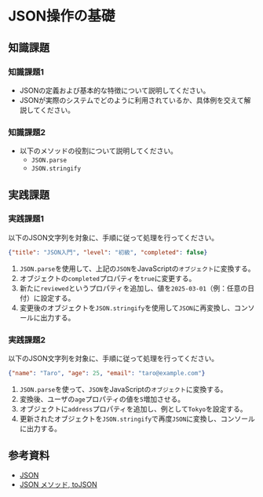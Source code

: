 # JSON操作の基礎

## 知識課題

### 知識課題1

- JSONの定義および基本的な特徴について説明してください。
- JSONが実際のシステムでどのように利用されているか、具体例を交えて解説してください。

### 知識課題2

- 以下のメソッドの役割について説明してください。
  - `JSON.parse`
  - `JSON.stringify`

## 実践課題

### 実践課題1

以下のJSON文字列を対象に、手順に従って処理を行ってください。

``` json
{"title": "JSON入門", "level": "初級", "completed": false}
```

1. `JSON.parse`を使用して、上記の`JSON`をJavaScriptの`オブジェクト`に変換する。
1. オブジェクトの`completed`プロパティを`true`に変更する。
1. 新たに`reviewed`というプロパティを追加し、値を`2025-03-01`（例：任意の日付）に設定する。
1. 変更後のオブジェクトを`JSON.stringify`を使用して`JSON`に再変換し、コンソールに出力する。

### 実践課題2

以下のJSON文字列を対象に、手順に従って処理を行ってください。

``` json
{"name": "Taro", "age": 25, "email": "taro@example.com"}
```

1. `JSON.parse`を使って、`JSON`をJavaScriptの`オブジェクト`に変換する。
1. 変換後、ユーザの`age`プロパティの値を`5`増加させる。
1. オブジェクトに`address`プロパティを追加し、例として`Tokyo`を設定する。
1. 更新されたオブジェクトを`JSON.stringify`で再度`JSON`に変換し、コンソールに出力する。

## 参考資料

- [JSON](https://jsprimer.net/basic/json/)
- [JSON メソッド, toJSON](https://ja.javascript.info/json)
